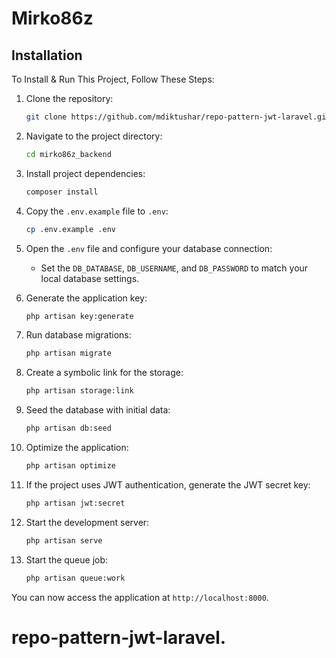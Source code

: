 # Mirko86z

## Installation

To Install & Run This Project, Follow These Steps:

1. Clone the repository:

    ```sh
    git clone https://github.com/mdiktushar/repo-pattern-jwt-laravel.git
    ```

2. Navigate to the project directory:

    ```sh
    cd mirko86z_backend
    ```

3. Install project dependencies:

    ```sh
    composer install
    ```

4. Copy the `.env.example` file to `.env`:

    ```sh
    cp .env.example .env
    ```

5. Open the `.env` file and configure your database connection:
   - Set the `DB_DATABASE`, `DB_USERNAME`, and `DB_PASSWORD` to match your local database settings.

6. Generate the application key:

    ```sh
    php artisan key:generate
    ```

7. Run database migrations:

    ```sh
    php artisan migrate
    ```

8. Create a symbolic link for the storage:

    ```sh
    php artisan storage:link
    ```

9. Seed the database with initial data:

    ```sh
    php artisan db:seed
    ```

10. Optimize the application:

    ```sh
    php artisan optimize
    ```

11. If the project uses JWT authentication, generate the JWT secret key:

    ```sh
    php artisan jwt:secret
    ```

12. Start the development server:

    ```sh
    php artisan serve
    ```
13. Start the queue job:

    ```sh
    php artisan queue:work
    ```
You can now access the application at `http://localhost:8000`.


# repo-pattern-jwt-laravel.

